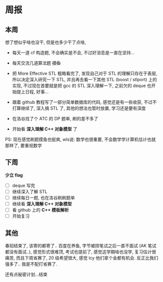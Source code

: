 # 周报

## 本周

想了想似乎啥也没干, 但是也多少干了点啥, 

- 每天一道 cf 构造题, 不会确实是不会, 不过好消息是一直在坚持... 

- 每天交流几道算法题 ~~摸鱼~~
- 把 More Effective STL 粗略看完了, 发现自己对于 STL 的理解只存在于表层, 所以决定深入研究一下 STL, 并且再去看一下其他 STL (boost / stlport) 上的实现, 不过现在首要就是把 gcc 的 STL 深入理解一下, 之前欠的 deque 也开始提上日程, 好事...
- 跟着 github 教程写了一部分简单数据库的代码, 感觉还是有一些收获, 不过不打算继续了, 深入搞 STL 了, 其他的想法也暂时放置, 学习还是要有深度
- 在洛谷找了个 ATC 的 DP 题单, 刷的差不多了
- 开始看 **深入理解 C++ 对象模型** 了

PS: 现在感觉刷题摸鱼也挺爽, wls说: 数学也很重要, 不会数学学计算机估计也就那样了, 要重视数学

## 下周

**少立 flag**

- [ ] deque 写完
- [ ] 继续深入了解 STL 
- [ ] 继续每日一题, 也在洛谷刷刷题单
- [ ] 继续看 **深入理解 C++ 对象模型** 
- [ ] 看 github 上的 **C++ 模板解析**
- [ ] 开始复习

## 其他

春招结束了, 该寄的都寄了.. 百度在养鱼, 字节被捞笔试之后一直不面试 (AK 笔试都没有面试..), 感觉形式很难顶, 考试也提前了, 感觉这学期啥也没学, 复习估计很痛苦, 而且下周省赛了, 20 级希望很大, 感觉 lcy 他们拿个金都有机会. 反正比我们强多了.. 我是不配打省赛了.

还有点秘密计划...结束

